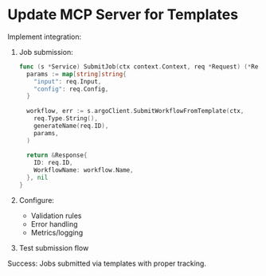 # Update MCP Server for Templates

Implement integration:

1. Job submission:
   ```go
   func (s *Service) SubmitJob(ctx context.Context, req *Request) (*Response, error) {
     params := map[string]string{
       "input": req.Input,
       "config": req.Config,
     }
     
     workflow, err := s.argoClient.SubmitWorkflowFromTemplate(ctx, 
       req.Type.String(), 
       generateName(req.ID),
       params,
     )
     
     return &Response{
       ID: req.ID,
       WorkflowName: workflow.Name,
     }, nil
   }
   ```

2. Configure:
   - Validation rules
   - Error handling
   - Metrics/logging

3. Test submission flow

Success: Jobs submitted via templates with proper tracking.